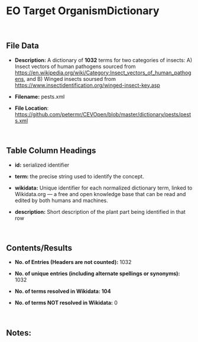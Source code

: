 **EO Target Organism​​​​ Dictionary**
=================================

 

File Data
---------

-   **Description:** A dictionary of **1032** terms for two categories of
    insects: A) Insect vectors of human pathogens sourced from
    https://en.wikipedia.org/wiki/Category:Insect_vectors_of_human_pathogens,
    and B) Winged insects soursed from
    https://www.insectidentification.org/winged-insect-key.asp

-   **Filename:** pests.xml

-   **File Location**:
    <https://github.com/petermr/CEVOpen/blob/master/dictionary/pests/pests.xml>

 

Table Column Headings
---------------------

-   **id:** serialized identifier

-   **term:** the precise string used to identify the concept.

-   **wikidata:** Unique identifier for each normalized dictionary term, linked
    to Wikidata.org — a free and open knowledge base that can be read and edited
    by both humans and machines.

-   **description:** Short description of the plant part being identified in
    that row

 

Contents/Results
----------------

-   **No. of Entries (Headers are not counted):** 1032

-   **No. of unique entries (including alternate spellings or synonyms):** 1032

-   **No. of terms resolved in Wikidata: 104**

-   **No. of terms NOT resolved in Wikidata:** 0

 

Notes:
------

 
